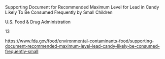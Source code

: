 Supporting Document for Recommended Maximum Level for Lead in Candy Likely To Be Consumed Frequently by Small Children

U.S. Food & Drug Administration

13

https://www.fda.gov/food/environmental-contaminants-food/supporting-document-recommended-maximum-level-lead-candy-likely-be-consumed-frequently-small
